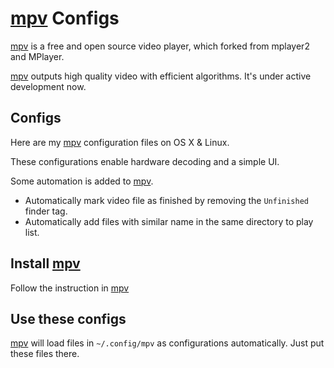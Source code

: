 # [mpv] Configs

[mpv] is a free and open source video player, which forked from mplayer2 and MPlayer.

[mpv] outputs high quality video with efficient algorithms. It's under active development now.

## Configs

Here are my [mpv] configuration files on OS X & Linux.

These configurations enable hardware decoding and a simple UI.

Some automation is added to [mpv].

- Automatically mark video file as finished by removing the `Unfinished` finder tag.
- Automatically add files with similar name in the same directory to play list.

## Install [mpv]

Follow the instruction in [mpv](https://mpv.io/installation/)

## Use these configs

[mpv] will load files in `~/.config/mpv` as configurations automatically. Just put these files there.

[mpv]:http://mpv.io
